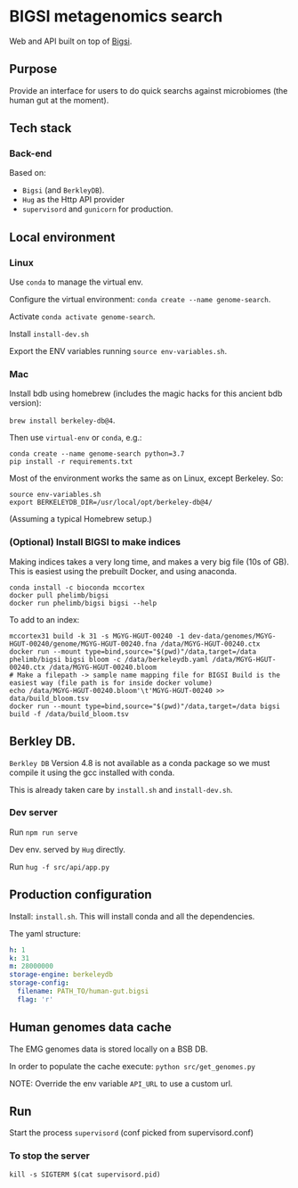 # BIGSI metagenomics search

Web and API built on top of [Bigsi](https://github.com/Phelimb/BIGSI).

## Purpose

Provide an interface for users to do quick searchs against microbiomes (the human gut at the moment).

## Tech stack

### Back-end

Based on:
- `Bigsi` (and `BerkleyDB`).
- `Hug` as the Http API provider
- `supervisord` and `gunicorn` for production.

## Local environment

### Linux

Use `conda` to manage the virtual env.

Configure the virtual environment: `conda create --name genome-search`.

Activate `conda activate genome-search`.

Install `install-dev.sh`

Export the ENV variables running `source env-variables.sh`.

### Mac

Install bdb using homebrew (includes the magic hacks for this ancient bdb version):

`brew install berkeley-db@4`.

Then use `virtual-env` or `conda`, e.g.:

```shell
conda create --name genome-search python=3.7
pip install -r requirements.txt
```
Most of the environment works the same as on Linux, except Berkeley. So:

```shell
source env-variables.sh
export BERKELEYDB_DIR=/usr/local/opt/berkeley-db@4/
```
(Assuming a typical Homebrew setup.)

### (Optional) Install BIGSI to make indices
Making indices takes a very long time, and makes a very big file (10s of GB).
This is easiest using the prebuilt Docker, and using anaconda.

```shell
conda install -c bioconda mccortex
docker pull phelimb/bigsi
docker run phelimb/bigsi bigsi --help
```
To add to an index:
```shell
mccortex31 build -k 31 -s MGYG-HGUT-00240 -1 dev-data/genomes/MGYG-HGUT-00240/genome/MGYG-HGUT-00240.fna /data/MGYG-HGUT-00240.ctx
docker run --mount type=bind,source="$(pwd)"/data,target=/data phelimb/bigsi bigsi bloom -c /data/berkeleydb.yaml /data/MGYG-HGUT-00240.ctx /data/MGYG-HGUT-00240.bloom
# Make a filepath -> sample name mapping file for BIGSI Build is the easiest way (file path is for inside docker volume)
echo /data/MGYG-HGUT-00240.bloom'\t'MGYG-HGUT-00240 >> data/build_bloom.tsv
docker run --mount type=bind,source="$(pwd)"/data,target=/data bigsi build -f /data/build_bloom.tsv
```

## Berkley DB.

`Berkley DB` Version 4.8 is not available as a conda package so we must compile it using the gcc installed with conda.

This is already taken care by `install.sh` and `install-dev.sh`.

### Dev server

Run `npm run serve`

Dev env. served by `Hug` directly.

Run `hug -f src/api/app.py`

## Production configuration

Install: `install.sh`. This will install conda and all the dependencies.

The yaml structure:

```yaml
h: 1
k: 31
m: 28000000
storage-engine: berkeleydb
storage-config:
  filename: PATH_TO/human-gut.bigsi
  flag: 'r'
```

## Human genomes data cache

The EMG genomes data is stored locally on a BSB DB.

In order to populate the cache execute: 
`python src/get_genomes.py`

NOTE: Override the env variable `API_URL` to use a custom url.

## Run

Start the process `supervisord` (conf picked from supervisord.conf)

### To stop the server

`kill -s SIGTERM $(cat supervisord.pid)`